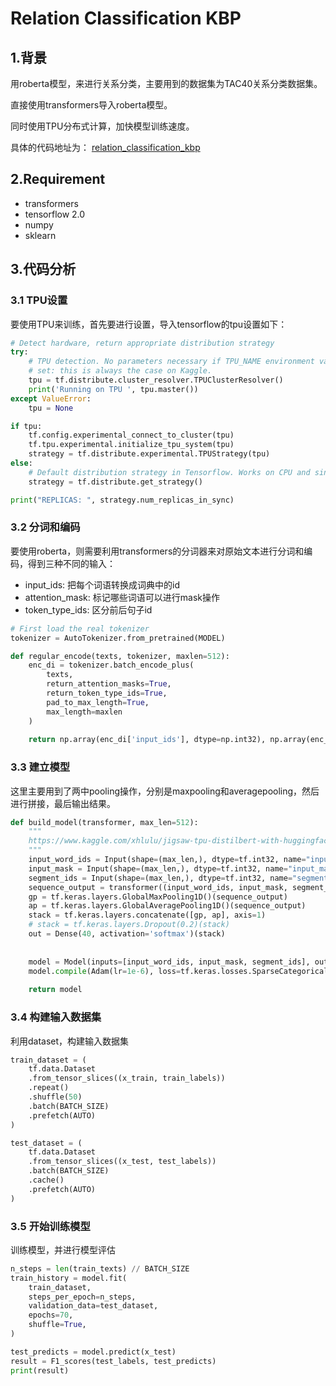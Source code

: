 # Relation Classification KBP

## 1.背景
用roberta模型，来进行关系分类，主要用到的数据集为TAC40关系分类数据集。

直接使用transformers导入roberta模型。

同时使用TPU分布式计算，加快模型训练速度。

具体的代码地址为：
[relation_classification_kbp](./relation_classification_kbp.ipynb)

## 2.Requirement
- transformers
- tensorflow 2.0
- numpy
- sklearn

## 3.代码分析
### 3.1 TPU设置
要使用TPU来训练，首先要进行设置，导入tensorflow的tpu设置如下：
```python
# Detect hardware, return appropriate distribution strategy
try:
    # TPU detection. No parameters necessary if TPU_NAME environment variable is
    # set: this is always the case on Kaggle.
    tpu = tf.distribute.cluster_resolver.TPUClusterResolver()
    print('Running on TPU ', tpu.master())
except ValueError:
    tpu = None

if tpu:
    tf.config.experimental_connect_to_cluster(tpu)
    tf.tpu.experimental.initialize_tpu_system(tpu)
    strategy = tf.distribute.experimental.TPUStrategy(tpu)
else:
    # Default distribution strategy in Tensorflow. Works on CPU and single GPU.
    strategy = tf.distribute.get_strategy()

print("REPLICAS: ", strategy.num_replicas_in_sync)
```

### 3.2 分词和编码
要使用roberta，则需要利用transformers的分词器来对原始文本进行分词和编码，得到三种不同的输入：
- input_ids: 把每个词语转换成词典中的id
- attention_mask: 标记哪些词语可以进行mask操作
- token_type_ids: 区分前后句子id
```python
# First load the real tokenizer
tokenizer = AutoTokenizer.from_pretrained(MODEL)

def regular_encode(texts, tokenizer, maxlen=512):
    enc_di = tokenizer.batch_encode_plus(
        texts, 
        return_attention_masks=True, 
        return_token_type_ids=True,
        pad_to_max_length=True,
        max_length=maxlen
    )
    
    return np.array(enc_di['input_ids'], dtype=np.int32), np.array(enc_di['attention_mask'], dtype=np.int32), np.array(enc_di["token_type_ids"], dtype=np.int32)

```

### 3.3 建立模型
这里主要用到了两中pooling操作，分别是maxpooling和averagepooling，然后进行拼接，最后输出结果。
```python
def build_model(transformer, max_len=512):
    """
    https://www.kaggle.com/xhlulu/jigsaw-tpu-distilbert-with-huggingface-and-keras
    """
    input_word_ids = Input(shape=(max_len,), dtype=tf.int32, name="input_word_ids")
    input_mask = Input(shape=(max_len,), dtype=tf.int32, name="input_mask")
    segment_ids = Input(shape=(max_len,), dtype=tf.int32, name="segment_ids")
    sequence_output = transformer((input_word_ids, input_mask, segment_ids))[0]
    gp = tf.keras.layers.GlobalMaxPooling1D()(sequence_output)
    ap = tf.keras.layers.GlobalAveragePooling1D()(sequence_output)
    stack = tf.keras.layers.concatenate([gp, ap], axis=1)
    # stack = tf.keras.layers.Dropout(0.2)(stack)
    out = Dense(40, activation='softmax')(stack)
    
    
    model = Model(inputs=[input_word_ids, input_mask, segment_ids], outputs=out)
    model.compile(Adam(lr=1e-6), loss=tf.keras.losses.SparseCategoricalCrossentropy(), metrics=['accuracy'])
    
    return model
```

### 3.4 构建输入数据集
利用dataset，构建输入数据集
```python
train_dataset = (
    tf.data.Dataset
    .from_tensor_slices((x_train, train_labels))
    .repeat()
    .shuffle(50)
    .batch(BATCH_SIZE)
    .prefetch(AUTO)
)

test_dataset = (
    tf.data.Dataset
    .from_tensor_slices((x_test, test_labels))
    .batch(BATCH_SIZE)
    .cache()
    .prefetch(AUTO)
)
```

### 3.5 开始训练模型
训练模型，并进行模型评估
```python
n_steps = len(train_texts) // BATCH_SIZE
train_history = model.fit(
    train_dataset,
    steps_per_epoch=n_steps,
    validation_data=test_dataset,
    epochs=70,
    shuffle=True,
)

test_predicts = model.predict(x_test)
result = F1_scores(test_labels, test_predicts)
print(result)
```